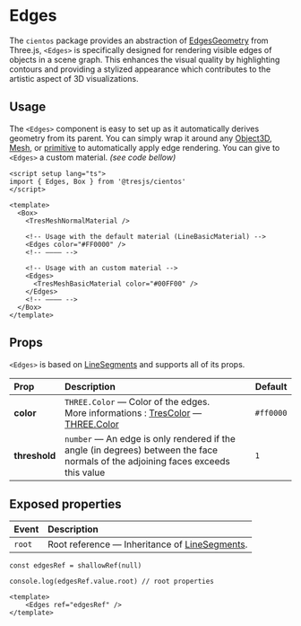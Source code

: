 # Edges

<DocsDemo>
  <EdgesDemo />
</DocsDemo>

The `cientos` package provides an abstraction of [EdgesGeometry](https://threejs.org/docs/#api/en/geometries/EdgesGeometry) from Three.js, `<Edges>` is specifically designed for rendering visible edges of objects in a scene graph. This enhances the visual quality by highlighting contours and providing a stylized appearance which contributes to the artistic aspect of 3D visualizations.

## Usage

The `<Edges>` component is easy to set up as it automatically derives geometry from its parent. You can simply wrap it around any [Object3D](https://threejs.org/docs/#api/en/core/Object3D), [Mesh](https://threejs.org/docs/#api/en/objects/Mesh), or [primitive](https://docs.tresjs.org/advanced/primitive.html) to automatically apply edge rendering. You can give to `<Edges>` a custom material. *(see code bellow)* 


```vue
<script setup lang="ts">
import { Edges, Box } from '@tresjs/cientos'
</script>

<template>
  <Box>
    <TresMeshNormalMaterial />

    <!-- Usage with the default material (LineBasicMaterial) -->
    <Edges color="#FF0000" />
    <!-- ———— -->

    <!-- Usage with an custom material -->
    <Edges>
      <TresMeshBasicMaterial color="#00FF00" />
    </Edges>
    <!-- ———— -->
  </Box>
</template>
```

## Props

`<Edges>` is based on [LineSegments](https://threejs.org/docs/#api/en/objects/LineSegments) and supports all of its props.

| Prop              | Description                                          | Default                   |
| :---------------- | :--------------------------------------------------- | ------------------------- |
| **color**        | `THREE.Color` — Color of the edges. <br> More informations : [TresColor](https://docs.tresjs.org/api/instances-arguments-and-props.html#colors) — [THREE.Color](https://threejs.org/docs/#api/en/math/Color) | `#ff0000`                   |
| **threshold**        | `number` — An edge is only rendered if the angle (in degrees) between the face normals of the adjoining faces exceeds this value  | `1`                   |

## Exposed properties

| Event       | Description                                                      |
| :---------- | :--------------------------------------------------------------- |
| `root` | Root reference — Inheritance of [LineSegments](https://threejs.org/docs/#api/en/objects/LineSegments).|


```typescript{1}
const edgesRef = shallowRef(null)

console.log(edgesRef.value.root) // root properties
```

```vue{2}
<template>
    <Edges ref="edgesRef" />
</template>
```

